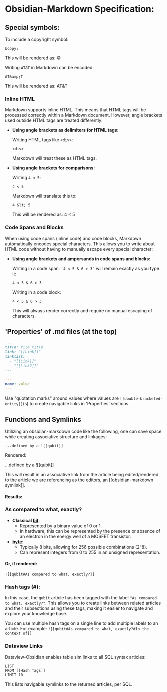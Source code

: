 # Obsidian-Markdown Specification:

## Special symbols:

To include a copyright symbol:

`&copy;`

This will be rendered as: ©

Writing `AT&T` in Markdown can be encoded:

`AT&amp;T`

This will be rendered as: AT&T

### Inline HTML

Markdown supports inline HTML. This means that HTML tags will be processed correctly within a Markdown document. However, angle brackets used outside HTML tags are treated differently:

- **Using angle brackets as delimiters for HTML tags:**

  Writing HTML tags like `<div>`:

  `<div>`

  Markdown will treat these as HTML tags.

- **Using angle brackets for comparisons:**

  Writing `4 < 5`:

  `4 < 5`

  Markdown will translate this to:

  `4 &lt; 5`

  This will be rendered as: 4 < 5

### Code Spans and Blocks

When using code spans (inline code) and code blocks, Markdown automatically encodes special characters. This allows you to write about HTML code without having to manually escape every special character:

- **Using angle brackets and ampersands in code spans and blocks:**

  Writing in a code span: `` `4 < 5 & 6 > 3` `` will remain exactly as you type it:

  `4 < 5 & 6 > 3`

  Writing in a code block:

  `4 < 5 & 6 > 3`

  This will always render correctly and require no manual escaping of characters.

## 'Properties' of .md files (at the top)

```md
---
title: file_title
link: "[[Link]]" 
linklist: 
  - "[[Link]]" 
  - "[[Link2]]"
---
```

```yaml
---
name: value
---
```

Use "quotation marks" around values where values are `[[double-bracketed-entity]]`(s) to create navigable links in 'Properties' sections.

## Functions and Symlinks

Utilizing an obsidian-markdown code like the following, one can save space while creating associative structure and linkages:

`...defined by a ![[qubit]]`

Rendered:

...defined by a ![[qubit]]

This will result in an associative link from the article being edited/rendered to the article we are referencing as the editors, an [[obsidian-markdown symlink]].

#### Results:

### As compared to what, exactly?

- **Classical [bit](app://obsidian.md/bit)**:
    - Represented by a binary value of 0 or 1.
    - In hardware, this can be represented by the presence or absence of an electron in the energy well of a MOSFET transistor.
- **[byte](app://obsidian.md/byte)**:
    - Typically 8 bits, allowing for 256 possible combinations (2^8).
    - Can represent integers from 0 to 255 in an unsigned representation.

#### Or, if rendered:

`![[qubit#As compared to what, exactly?]]`

### Hash tags (#):

In this case, the `qubit` article has been tagged with the label `"As compared to what, exactly?"`. This allows you to create links between related articles and their subsections using these tags, making it easier to navigate and explore your knowledge base.

You can use multiple hash tags on a single line to add multiple labels to an article. For example: `![[qubit#As compared to what, exactly?#In the context of]]`

### Dataview Links

Dataview-Obsidian enables table sim links to all SQL syntax articles:

```dataview
LIST
FROM [[Hash Tags]]
LIMIT 10
```

This lists navigable symlinks to the returned articles, per SQL.

